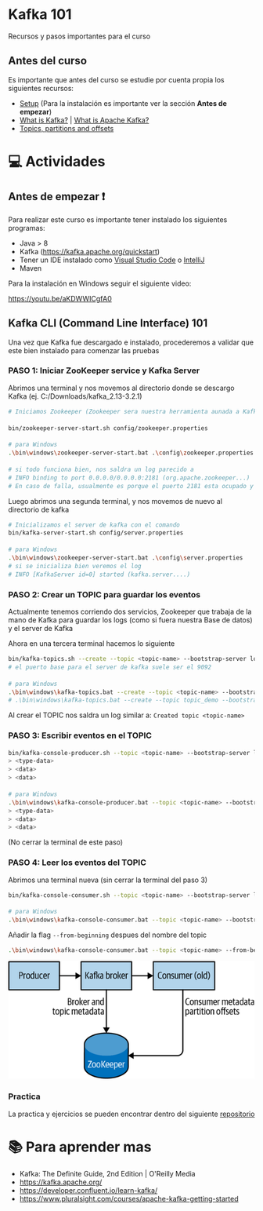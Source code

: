 # Kafka 101
Recursos y pasos importantes para el curso

## Antes del curso
Es importante que antes del curso se estudie por cuenta propia los siguientes recursos:
* [Setup](https://kafka.apache.org/quickstart) (Para la instalación es importante ver la sección **Antes de empezar**)
* [What is Kafka?](https://www.confluent.io/what-is-apache-kafka/) | [What is Apache Kafka?](https://www.geeksforgeeks.org/what-is-apache-kafka-and-how-does-it-work/?ref=rp)
* [Topics, partitions and offsets](https://medium.com/event-driven-utopia/understanding-kafka-topic-partitions-ae40f80552e8) 

# :computer:  Actividades

## Antes de empezar :exclamation:
Para realizar este curso es importante tener instalado los siguientes programas:

- Java > 8
- Kafka (https://kafka.apache.org/quickstart)
- Tener un IDE instalado como [Visual Studio Code](https://code.visualstudio.com/download) o [IntelliJ](https://www.jetbrains.com/idea/download) 
- Maven

Para la instalación en Windows seguir el siguiente video:

https://youtu.be/aKDWWICgfA0


## Kafka CLI (Command Line Interface) 101
Una vez que Kafka fue descargado e instalado, procederemos a validar que este bien instalado para comenzar las pruebas

### PASO 1: Iniciar ZooKeeper service y Kafka Server
Abrimos una terminal y nos movemos al directorio donde se descargo Kafka 
(ej. C:/Downloads/kafka_2.13-3.2.1)

``` bash
# Iniciamos Zookeeper (Zookeeper sera nuestra herramienta aunada a Kafka para mantener los logs/mensajes guardados)

bin/zookeeper-server-start.sh config/zookeeper.properties 

# para Windows  
.\bin\windows\zookeeper-server-start.bat .\config\zookeeper.properties

# si todo funciona bien, nos saldra un log parecido a 
# INFO binding to port 0.0.0.0/0.0.0.0:2181 (org.apache.zookeeper...)
# En caso de falla, usualmente es porque el puerto 2181 esta ocupado y debemos cambiar el puerto editando el archivo de zookeeper.properties y modificando el puerto
```

Luego abrimos una segunda terminal, y nos movemos de nuevo al directorio de kafka
```bash
# Inicializamos el server de kafka con el comando
bin/kafka-server-start.sh config/server.properties

# para Windows
.\bin\windows\zookeeper-server-start.bat .\config\server.properties
# si se inicializa bien veremos el log 
# INFO [KafkaServer id=0] started (kafka.server....)
``` 

### PASO 2: Crear un TOPIC para guardar los eventos
Actualmente tenemos corriendo dos servicios, Zookeeper que trabaja de la mano de Kafka para guardar los logs (como si fuera nuestra Base de datos) y el server de Kafka

Ahora en una tercera terminal hacemos lo siguiente
```bash
bin/kafka-topics.sh --create --topic <topic-name> --bootstrap-server localhost:<kafka-server-port>
# el puerto base para el server de kafka suele ser el 9092

# para Windows
.\bin\windows\kafka-topics.bat --create --topic <topic-name> --bootstrap-server localhost:<kafka-server-port>
# .\bin\windows\kafka-topics.bat --create --topic topic_demo --bootstrap-server localhost:9092
```
Al crear el TOPIC nos saldra un log similar a:
`Created topic <topic-name>`

### PASO 3: Escribir eventos en el TOPIC

```bash
bin/kafka-console-producer.sh --topic <topic-name> --bootstrap-server localhost:<kafka-server-port> 
> <type-data>
> <data>
> <data>

# para Windows
.\bin\windows\kafka-console-producer.bat --topic <topic-name> --bootstrap-server localhost:<kafka-server-port> 
> <type-data>
> <data>
> <data>
```
(No cerrar la terminal de este paso)

### PASO 4: Leer los eventos del TOPIC
Abrimos una terminal nueva (sin cerrar la terminal del paso 3)
```bash
bin/kafka-console-consumer.sh --topic <topic-name> --bootstrap-server localhost:<kafka-server-port> 

# para Windows
.\bin\windows\kafka-console-consumer.bat --topic <topic-name> --bootstrap-server localhost:<kafka-server-port> 
```

Añadir la flag `--from-beginning` despues del nombre del topic
```bash
.\bin\windows\kafka-console-consumer.bat --topic <topic-name> --from-beginning --bootstrap-server localhost:<kafka-server-port> 
```

![Alt text](./img/kafka_zookeeper_diagram.png "Kafka & Zookeeper Diagram")


### Practica
La practica y ejercicios se pueden encontrar dentro del siguiente [repositorio](https://github.com/MarcoRob/kafka-101-practice)


# :books: Para aprender mas
* Kafka: The Definite Guide, 2nd Edition | O'Reilly Media
* https://kafka.apache.org/
* https://developer.confluent.io/learn-kafka/
* https://www.pluralsight.com/courses/apache-kafka-getting-started